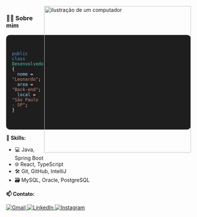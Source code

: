 <!-- Perfil visual com estilo leve -->
<img src="https://raw.githubusercontent.com/MicaelliMedeiros/micaellimedeiros/master/image/computer-illustration.png" alt="ilustração de um computador" width="400px" align="right">

<h3>🧑‍💻 Sobre mim</h3>

<div style="background:#1e1e1e; color:white; padding:16px; border-radius:10px; font-family:Consolas,Monaco,monospace; font-size:14px;">
<pre>
<code>
<span style="color:#569CD6;">public class</span> <span style="color:#4EC9B0;">Desenvolvedor</span> {
  <span style="color:#9CDCFE;">nome</span> = <span style="color:#CE9178;">"Leonardo"</span>;
  <span style="color:#9CDCFE;">area</span> = <span style="color:#CE9178;">"Back-end"</span>;
  <span style="color:#9CDCFE;">local</span> = <span style="color:#CE9178;">"São Paulo - SP"</span>;
}
</code>
</pre>
</div>

<p><strong>🚀 Skills:</strong></p>

<ul>
  <li>💻 Java, Spring Boot</li>
  <li>🌐 React, TypeScript</li>
  <li>🛠️ Git, GitHub, IntelliJ</li>
  <li>🗃️ MySQL, Oracle, PostgreSQL</li>
</ul>

<p><strong>📫 Contato:</strong></p>

<p>
  <a href="mailto:leonardocarvalhosantos14@gmail.com" title="Gmail">
    <img src="https://img.shields.io/badge/-Gmail-FF0000?style=flat-square&labelColor=FF0000&logo=gmail&logoColor=white" alt="Gmail"/>
  </a>
  <a href="https://www.linkedin.com/in/leonardocarvalho14" title="LinkedIn">
    <img src="https://img.shields.io/badge/-Linkedin-0e76a8?style=flat-square&logo=Linkedin&logoColor=white" alt="LinkedIn"/>
  </a>
  <a href="https://instagram.com/leeozinsx" title="Instagram">
    <img src="https://img.shields.io/badge/-Instagram-DF0174?style=flat-square&labelColor=DF0174&logo=instagram&logoColor=white" alt="Instagram"/>
  </a>
</p>
